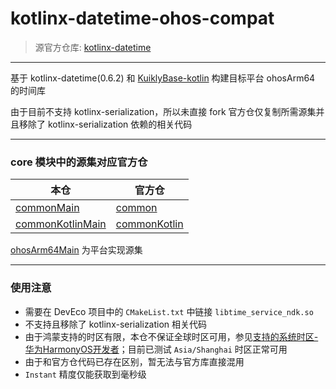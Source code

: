 # kotlinx-datetime-ohos-compat
> 源官方仓库: [kotlinx-datetime](https://github.com/Kotlin/kotlinx-datetime)

***

基于 kotlinx-datetime(0.6.2) 和 [KuiklyBase-kotlin](https://github.com/Tencent-TDS/KuiklyBase-kotlin) 构建目标平台 ohosArm64 的时间库

由于目前不支持 kotlinx-serialization，所以未直接 fork 官方仓仅复制所需源集并且移除了 kotlinx-serialization 依赖的相关代码

***

### core 模块中的源集对应官方仓

| 本仓                                           | 官方仓                                                       |
| ---------------------------------------------- | ------------------------------------------------------------ |
| [commonMain](/core/src/commonMain)             | [common](https://github.com/Kotlin/kotlinx-datetime/tree/v0.6.2/core/common/src) |
| [commonKotlinMain](/core/src/commonKotlinMain) | [commonKotlin](https://github.com/Kotlin/kotlinx-datetime/tree/v0.6.2/core/commonKotlin/src) |

[ohosArm64Main](/core/src/ohosArm64Main) 为平台实现源集

***

### 使用注意

* 需要在 DevEco 项目中的 `CMakeList.txt` 中链接 `libtime_service_ndk.so`
* 不支持且移除了 kotlinx-serialization 相关代码
* 由于鸿蒙支持的时区有限，本仓不保证全球时区可用，参见[支持的系统时区-华为HarmonyOS开发者](https://developer.huawei.com/consumer/cn/doc/harmonyos-references/js-apis-date-time#%E6%94%AF%E6%8C%81%E7%9A%84%E7%B3%BB%E7%BB%9F%E6%97%B6%E5%8C%BA)；目前已测试 `Asia/Shanghai` 时区正常可用
* 由于和官方仓代码已存在区别，暂无法与官方库直接混用
* `Instant` 精度仅能获取到毫秒级